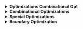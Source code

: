 

<details>
  <summary><b>Optimizations Combinational Opt</b></summary>

  **Optimization goals**
      - Cost function based optimizations.
        - Optimization till the cost is met.
        - Over optimization of one goal will harm other goals.
        - Goals for synthesis.
            - Meet timing
            - Meet Area
            - Meet Power
  - **Combinational Optimizations**
    - Squeezing the logic to get the most optimised design
      - Area and Power savings
    - Constant Propagation
      - Direct Optimisaton
    - Boolean Logic Optimisation
      - К-Мар
      - Quine McKluskey

    **Constant Propagation**
    <img width="1109" alt="Screenshot 2024-10-29 at 10 19 43 PM" src="https://github.com/user-attachments/assets/5956def8-a5e1-4fa2-9443-480d12e6caf1">

    **Boolean Logic Optimization**
    <img width="1272" alt="Screenshot 2024-10-29 at 10 20 32 PM" src="https://github.com/user-attachments/assets/d854f4c9-d245-4481-a322-1d71cf79adfd">

    **Resource Sharing**
    <img width="1237" alt="Screenshot 2024-10-29 at 10 21 00 PM" src="https://github.com/user-attachments/assets/b431cbcb-6de1-41dd-aceb-97b82b68b929">

    **Logic Sharing**
    <img width="1289" alt="Screenshot 2024-10-29 at 10 21 51 PM" src="https://github.com/user-attachments/assets/896c5612-e8f0-4bc0-8685-b6761c987e91">

    **Balanced Vs Preferential Implementation**
    <img width="1426" alt="Screenshot 2024-10-29 at 10 22 54 PM" src="https://github.com/user-attachments/assets/d56698b1-eccc-4743-8f3a-f0d5a2050b75">

  - **Sequential Optimizations**
    - Basic
      - Sequential Constant propagation
      - Retiming
      - Unused Flop removal
      - Clock Gating
    - Advanced [Not covered as part of Lab]
      - State optimisation
      - Sequential Logic Cloning (Floor Plan Aware Synthesis)

  **Example 1**
  <img width="1023" alt="Screenshot 2024-10-29 at 10 25 54 PM" src="https://github.com/user-attachments/assets/c4a04a7b-a396-493c-8759-c162c25d9192">

  **Example 2**
  <img width="1281" alt="Screenshot 2024-10-29 at 10 42 07 PM" src="https://github.com/user-attachments/assets/e40b25a5-fdd0-49e3-89b5-1aca04a4d8ef">

  **Example 3**
  <img width="1415" alt="Screenshot 2024-10-29 at 10 42 50 PM" src="https://github.com/user-attachments/assets/f2362ad9-f3df-4c78-b27b-bd74a0d06d7e">

  **Example 4**
  <img width="1229" alt="Screenshot 2024-10-29 at 11 06 09 PM" src="https://github.com/user-attachments/assets/aa6829d9-be61-46a1-902b-03e300258625">

  **Optimization of unloaded outputs**
  <img width="1440" alt="Screenshot 2024-10-29 at 11 07 42 PM" src="https://github.com/user-attachments/assets/9d85ddc8-fd96-489a-a2bd-516eac50ff48">

  **Controlling sequential optimizations in DC**
    ```tcl 
    compile_seqmap_propagate_constants
    compile_delete_unloaded_sequential_cells
    compile_register_replication
    ```verilog
    module opt_check (input a , input b, 
wire a 1; assign yl = a?b: 1'b0;|
assign y2 = ~( (a_l&b) | c) :
assign a_1 =


</details>

<details>
  <summary><b>Combinational Optimizations</b></summary>
  
  - Combinational Optimizations
    **opt_check.v**
    ```verilog
    module opt_ check (input a , input b , input c , output y1 , output y2; 
    wire a_1;
    assign yl =a?b:1'b0;
    assign y2 = ~( (a_l&b) | c);
    assign a_1 = 1'b0;
    endmodule
    ```
    **Expected output**
    <img width="501" alt="Screenshot 2024-10-30 at 12 04 16 AM" src="https://github.com/user-attachments/assets/358d5040-3095-4ad9-a0eb-a298dc25b85a">

      **Design Vision output**
    <img width="318" alt="Screenshot 2024-10-30 at 12 04 54 AM" src="https://github.com/user-attachments/assets/31d1fb30-0217-4be4-aa15-3d27d4fb01d2">


  - Resource Sharing Optimizations

    `resource_sharing_mult_check.v`
    ```verilog
    module resource sharing mult check (input [3:0] b, input [3:0] c, input [3:0] d, output [7:0] y , input sel);
      assign y = sel? (a*b) : (c*d) ;
    endmodule
    ```
    <img width="808" alt="Screenshot 2024-10-30 at 12 11 10 AM" src="https://github.com/user-attachments/assets/ec9ec35d-5d1f-45b8-88fa-462b369a7951">

    **Design Vision Output**
    <img width="617" alt="Screenshot 2024-10-30 at 12 11 25 AM" src="https://github.com/user-attachments/assets/1e9fb541-1e91-4355-8dda-4ce0e26040ca">

    **compile_ultra results**
    <img width="326" alt="Screenshot 2024-10-30 at 12 13 01 AM" src="https://github.com/user-attachments/assets/d91e81db-a305-47c5-8436-3c3c8115838b">
    
    <img width="842" alt="Screenshot 2024-10-30 at 12 13 38 AM" src="https://github.com/user-attachments/assets/b3a22317-b59e-4567-857b-0bf9e71ca330">

  - Sequential Optimizations

    **dff_const1.v**
    ```verilog
    module dff constl(input clk, input reset, output reg q);
    always @(posedge clk, posedge reset)
    begin
      if (reset)
        q <= 1'b0;
      else
        q = 1'b1;
      end
    endmodule
    ```

    **dff_const2.v**
    ```verilog
    module dff const2(input clk, input reset, output reg q) ;
    always @(posedge clk, posedge reset)
    begin
      if (reset)
        q <= 1'b1;
      else
        q < 1'b1;
      end
    endmodule
    ```
    <img width="578" alt="Screenshot 2024-10-30 at 12 29 51 AM" src="https://github.com/user-attachments/assets/5cd768b7-637e-487d-b77f-25c5749cbfcb">
    
    <img width="624" alt="Screenshot 2024-10-30 at 12 34 20 AM" src="https://github.com/user-attachments/assets/cc9c92ff-ce90-46db-a349-07ce5729bbfc">
    <img width="652" alt="Screenshot 2024-10-30 at 12 36 01 AM" src="https://github.com/user-attachments/assets/6d602328-2631-43a0-a827-f30294a692e6">

</details>

<details>
  <summary><b>Special Optimizations</b></summary>
  
  - Special Optimizations
    
  - How Paths are Timed (MCP - Multicycle Paths)
    
</details>

<details>
  <summary><b>Boundary Optimization</b></summary>
  
  - Boundary Optimization
  - Register Retiming
  - Isolating Output Ports
  - Multicycle Path Optimization
</details>
